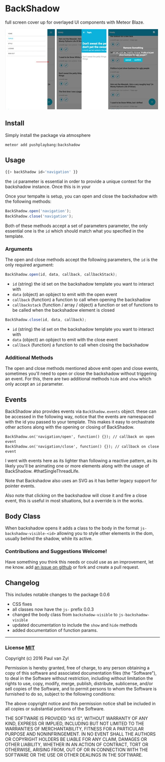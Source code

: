 # BackShadow
full screen cover up for overlayed UI components with Meteor Blaze.

![Backshadow screenshot](https://raw.githubusercontent.com/Pushplaybang/backshadow/master/assets/screenshot.jpg)



## Install
Simply install the package via atmosphere

```sh
meteor add pushplaybang:backshadow
```



## Usage

```js
{{> backShadow id='navigation' }}
```

the `id` parameter is essential in order to provide a unique context for the backshadow instance. Once this is in your

Once your tempalte is setup, you can open and close the backshadow with the following methods:

```js
BackShadow.open('navigation');
BackShadow.close('navigation');
```

Both of these methods accept a set of parameters parameter, the only essential one is the `id` which should match what you specified in the template.

### Arguments
The open and close methods accept the following parameters, the `id` is the only required argument:

```js
BackShadow.open(id, data, callback, callbackStack);
```

 - `id` (string) the id set on the backshadow template you want to interact with
 - `data` (object) an opbject to emit with the open event
 - `callback` (function) a function to call when opening the backshadow
 - `callbackstack` (function / array / object) a function or set of functions to be called when the backshadow element is closed

```js
BackShadow.close(id, data, callback);
```

 - `id` (string) the id set on the backshadow template you want to interact with
 - `data` (object) an opbject to emit with the close event
 - `callback` (function) a function to call when closing the backshadow

### Additional Methods
The open and close methods mentioned above emit open and close events, sometimes you'll need to open or close the backshadow without triggering an event.  For this, there are two additional methods `hide` and `show` which only accept an `id` parameter.


## Events
BackShadow also provides events via `BackShadow.events` object.  these can be accessed in the following way,  notice that the events are namespaced with the id you passed to your template.  This makes it easy to orchastrate other actions along with the opening or closing of BackShadow.

```
BackShadow.on('navigation/open', function() {}); // callback on open event
BackShadow.on('navigation/close', function() {}); // callback on close event
```

I went with events here as its lighter than following a reactive pattern, as its likely you'll be animating one or more elements along with the usage of BackShadow. #thatSingleThreadLife.

Note that Backshadow also uses an SVG as it has better legacy support for pointer events.

Also note that clicking on the backshadow will close it and fire a close event, this is useful in most situations, but a override is in the works.

## Body Class
When backshadow opens it adds a class to the body in the format `js-backshadow-visible-<id>` allowing you to style other elements in the dom, usually behind the shadow, while its active.

### Contributions and Suggestions Welcome!
Have something you think this needs or could use as an improvement, let me know.  add [an issue on github](https://github.com/Pushplaybang/backshadow/issues) or fork and create a pull request.


## Changelog
This includes notable changes to the package
0.0.6
 - CSS fixes
 - all classes now have the `js-` prefix
0.0.3
 - changed the body class from `backshadow-visible` to `js-backshadow-visible`
 - updated documentation to include the `show` and `hide` methods
 - added documentation of function params.

____


### License [MIT](https://opensource.org/licenses/MIT)
Copyright (c) 2016 Paul van Zyl

Permission is hereby granted, free of charge, to any person obtaining a copy
of this software and associated documentation files (the "Software"), to deal
in the Software without restriction, including without limitation the rights
to use, copy, modify, merge, publish, distribute, sublicense, and/or sell
copies of the Software, and to permit persons to whom the Software is
furnished to do so, subject to the following conditions:

The above copyright notice and this permission notice shall be included in
all copies or substantial portions of the Software.

THE SOFTWARE IS PROVIDED "AS IS", WITHOUT WARRANTY OF ANY KIND, EXPRESS OR
IMPLIED, INCLUDING BUT NOT LIMITED TO THE WARRANTIES OF MERCHANTABILITY,
FITNESS FOR A PARTICULAR PURPOSE AND NONINFRINGEMENT.  IN NO EVENT SHALL THE
AUTHORS OR COPYRIGHT HOLDERS BE LIABLE FOR ANY CLAIM, DAMAGES OR OTHER
LIABILITY, WHETHER IN AN ACTION OF CONTRACT, TORT OR OTHERWISE, ARISING FROM,
OUT OF OR IN CONNECTION WITH THE SOFTWARE OR THE USE OR OTHER DEALINGS IN
THE SOFTWARE.
